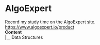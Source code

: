 # AlgoExpert  
Record my study time on the AlgoExpert site.  
https://www.algoexpert.io/product  
**Content**  
|__ Data Structures
